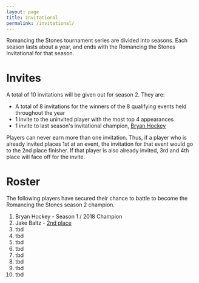 ```yaml
---
layout: page
title: Invitational
permalink: /invitational/
---
```


Romancing the Stones tournament series are divided into seasons. Each season lasts about
a year, and ends with the Romancing the Stones Invitational for that season.

# Invites

A total of 10 invitations will be given out for season 2. They are:

* A total of 8 invitations for the winners of the 8 qualifying events held throughout the year
* 1 invite to the uninvited player with the most top 4 appearances
* 1 invite to last season's invitational champion, [Bryan Hockey](/assets/images/2019-02-02/2.jpg)

Players can never earn more than one invitation. Thus, if a player who is already invited places
1st at an event, the invitation for that event would go to the 2nd place finisher. If that player
is also already invited, 3rd and 4th place will face off for the invite.

# Roster

The following players have secured their chance to battle to become the Romancing the Stones
season 2 champion.

1. Bryan Hockey - Season 1 / 2018 Champion
2. Jake Baltz - [2nd place](/results/2018-02-02)
3. tbd
4. tbd
5. tbd
6. tbd
7. tbd
8. tbd
9. tbd
10. tbd
